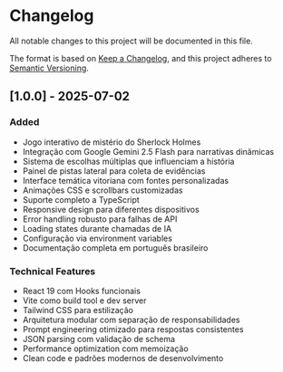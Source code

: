 # Changelog

All notable changes to this project will be documented in this file.

The format is based on [Keep a Changelog](https://keepachangelog.com/en/1.0.0/),
and this project adheres to [Semantic Versioning](https://semver.org/spec/v2.0.0.html).

## [1.0.0] - 2025-07-02

### Added
- Jogo interativo de mistério do Sherlock Holmes
- Integração com Google Gemini 2.5 Flash para narrativas dinâmicas
- Sistema de escolhas múltiplas que influenciam a história
- Painel de pistas lateral para coleta de evidências
- Interface temática vitoriana com fontes personalizadas
- Animações CSS e scrollbars customizadas
- Suporte completo a TypeScript
- Responsive design para diferentes dispositivos
- Error handling robusto para falhas de API
- Loading states durante chamadas de IA
- Configuração via environment variables
- Documentação completa em português brasileiro

### Technical Features
- React 19 com Hooks funcionais
- Vite como build tool e dev server
- Tailwind CSS para estilização
- Arquitetura modular com separação de responsabilidades
- Prompt engineering otimizado para respostas consistentes
- JSON parsing com validação de schema
- Performance optimization com memoização
- Clean code e padrões modernos de desenvolvimento
